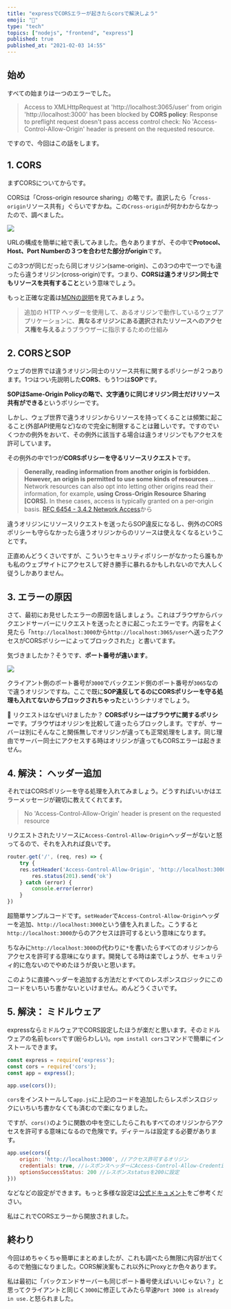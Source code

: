 ```yaml
---
title: "expressでCORSエラーが起きたらcorsで解決しよう"
emoji: "🦔"
type: "tech"
topics: ["nodejs", "frontend", "express"]
published: true
published_at: "2021-02-03 14:55"
---
```


## 始め

すべての始まりは一つのエラーでした。
> Access to XMLHttpRequest at 'http://localhost:3065/user' from origin 'http://localhost:3000' has been blocked by **CORS policy**: Response to preflight request doesn't pass access control check: No 'Access-Control-Allow-Origin' header is present on the requested resource.

ですので、今回はこの話をします。

## 1. CORS

まずCORSについてからです。

CORSは「Cross-origin resource sharing」の略です。直訳したら「`Cross-origin`リソース共有」ぐらいですかね。この`Cross-origin`が何かわからなかったので、調べました。

![](https://storage.googleapis.com/zenn-user-upload/xe8v8jzv3n91chlpqqgjj4cbhqzc)

URLの構成を簡単に絵で表してみました。色々ありますが、その中で**Protocol、Host、Port Numberの３つを合わせた部分がorigin**です。

この3つが同じだったら同じオリジン(same-origin)、この3つの中で一つでも違ったら違うオリジン(cross-origin)です。つまり、**CORSは違うオリジン同士でもリソースを共有すること**という意味でしょう。

もっと正確な定義は[MDNの説明](https://developer.mozilla.org/ja/docs/Web/HTTP/CORS)を見てみましょう。

> 追加の HTTP ヘッダーを使用して、あるオリジンで動作しているウェブアプリケーションに、**異なるオリジンにある選択されたリソースへのアクセス権を与える**ようブラウザーに指示するための仕組み

## 2. CORSとSOP

ウェブの世界では違うオリジン同士のリソース共有に関するポリシーが２つあります。1つはつい先説明した**CORS**、もう1つは**SOP**です。

**SOPはSame-Origin Policyの略で、文字通りに同じオリジン同士だけリソース共有ができる**というポリシーです。

しかし、ウェブ世界で違うオリジンからリソースを持ってくることは頻繁に起こること(外部API使用など)なので完全に制限することは難しいです。ですのでいくつかの例外をおいて、その例外に該当する場合は違うオリジンでもアクセスを許可しています。

その例外の中で1つが**CORSポリシーを守るリソースリクエスト**です。

>  **Generally, reading information from another origin is forbidden. However, an origin is permitted to use some kinds of resources**
   ... 
   Network resources can also opt into letting other origins read their information, for example, **using Cross-Origin Resource Sharing [CORS].**  In these cases, access is typically granted on a per-origin basis.
   [RFC 6454 - 3.4.2 Network Access](https://tools.ietf.org/html/rfc6454#section-3.4.2)から

違うオリジンにリソースリクエストを送ったらSOP違反になるし、例外のCORSポリシーも守らなかったら違うオリジンからのリソースは使えなくなるということです。

正直めんどうくさいですが、こういうセキュリティポリシーがなかったら誰もかも私のウェブサイトにアクセスして好き勝手に暴れるかもしれないので大人しく従うしかありません。

## 3. エラーの原因

さて、最初にお見せしたエラーの原因を話しましょう。これはブラウザからバックエンドサーバーにリクエストを送ったときに起こったエラーです。内容をよく見たら「`http://localhost:3000`から`http://localhost:3065/user`へ送ったアクセスがCORSポリシーによってブロックされた」と書いてます。

気づきましたか？そうです、**ポート番号が違います**。

![](https://storage.googleapis.com/zenn-user-upload/0y23qgs77pgn3nyk4ug1zbcs5eh1)

クライアント側のポート番号が`3000`でバックエンド側のポート番号が`3065`なので違うオリジンですね。ここで既に**SOP違反してるのにCORSポリシーを守る処理も入れてないからブロックされちゃった**というシナリオでしょう。

🤔 リクエストはなぜいけましたか？
**CORSポリシーはブラウザに関するポリシー**です。ブラウザはオリジンを比較して違ったらブロックします。ですが、サーバーは別にそんなこと関係無しでオリジンが違っても正常処理をします。同じ理由でサーバー同士にアクセスする時はオリジンが違ってもCORSエラーは起きません。

## 4. 解決： ヘッダー追加

それではCORSポリシーを守る処理を入れてみましょう。どうすればいいかはエラーメッセージが親切に教えてくれてます。

> No 'Access-Control-Allow-Origin' header is present on the requested resource

リクエストされたリソースに`Access-Control-Allow-Origin`ヘッダーがないと怒ってるので、それを入れれば良いです。

```javascript
router.get('/', (req, res) => {
    try {
	res.setHeader('Access-Control-Allow-Origin', 'http://localhost:3000')
        res.status(201).send('ok')
    } catch (error) {
        console.error(error)
    }
})
```
超簡単サンプルコードです。`setHeader`で`Access-Control-Allow-Origin`ヘッダーを追加、`http://localhost:3000`という値を入れました。こうすると`http://localhost:3000`からのアクセスは許可するという意味になります。

ちなみに`http://localhost:3000`の代わりに`*`を書いたらすべてのオリジンからアクセスを許可する意味になります。開発してる時は楽でしょうが、セキュリティ的に危ないのでやめたほうが良いと思います。

このように直接ヘッダーを追加する方法だとすべてのレスポンスロジックにこのコードをいちいち書かないといけません。めんどうくさいです。


## 5. 解決： ミドルウェア

expressならミドルウェアでCORS設定したほうが楽だと思います。そのミドルウェアの名前も`cors`です(紛らわしい)。`npm install cors`コマンドで簡単にインストールできます。

```javascript
const express = require('express');
const cors = require('cors');
const app = express();

app.use(cors());
```

`cors`をインストールして`app.js`に上記のコードを追加したらレスポンスロジックにいちいち書かなくても済むので楽になりました。

ですが、`cors()`のように関数の中を空にしたらこれもすべてのオリジンからアクセスを許可する意味になるので危険です。ディテールは設定する必要があります。

```javascript
app.use(cors({
    origin: 'http://localhost:3000', //アクセス許可するオリジン
    credentials: true, //レスポンスヘッダーにAccess-Control-Allow-Credentials追加
    optionsSuccessStatus: 200 //レスポンスstatusを200に設定
}))
```
などなどの設定ができます。もっと多様な設定は[公式ドキュメント](https://www.npmjs.com/package/cors)をご参考ください。

私はこれでCORSエラーから開放されました。


## 終わり
今回はめちゃくちゃ簡単にまとめましたが、これも調べたら無限に内容が出てくるので勉強になりました。CORS解決案もこれ以外にProxyとか色々あります。

私は最初に「バックエンドサーバーも同じポート番号使えばいいじゃない？」と思ってクライアントと同じく`3000`に修正してみたら早速`Port 3000 is already in use.`と怒られました。

